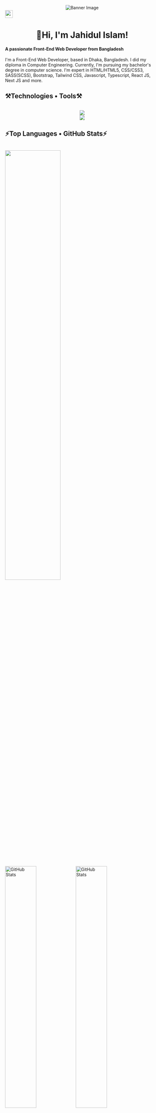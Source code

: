 <div id="header" align="center">
    <img src="https://i.ibb.co/ZfvsVYh/Main-Git-Hub.png" alt="Banner Image">
</div>

<div>
  <a href="https://www.linkedin.com/in/devjahidulislam">
    <img src="https://img.shields.io/badge/linkedin-%230077B5.svg?&style=for-the-badge&logo=linkedin&logoColor=white" height=25>
  </a> 
</div>

<h1 align="center">👋Hi, I'm Jahidul Islam!</h1>

<div>
<h4 align="left">A passionate Front-End Web Developer from Bangladesh</h4>
<p>
  I'm a Front-End Web Developer, based in Dhaka, Bangladesh. I did my diploma in Computer Engineering. Currently, I'm pursuing my bachelor's degree in computer science. I'm expert in HTML/HTML5, CSS/CSS3, SASS(SCSS), Bootstrap, Tailwind CSS, Javascript, Typescript, React JS, Next JS and more.
</p>  
</div>

<h2 align="left">⚒️Technologies • Tools⚒️</h2>
<br/>
<div align="center">
    <img src="https://skillicons.dev/icons?i=html,css,sass,bootstrap,tailwind,javascript,typescript,react,nextjs,jest,firebase" />
  <br/>
    <img src="https://skillicons.dev/icons?i=vscode,git,github,photoshop,xd,figma,vite" /><br>
</div>

<h2 align="left">⚡Top Languages • GitHub Stats⚡</h2>
<br/>
<div>
  <img width="60%" src="https://github-readme-stats.vercel.app/api/top-langs/?username=jahid-sourav&layout=compact&theme=github_dark">
  <br/>
  <img width="45%" src="https://github-readme-streak-stats.herokuapp.com/?user=jahid-sourav&theme=dark" alt="GitHub Stats">
  <img width="45%" src="https://github-readme-stats.vercel.app/api?username=jahid-sourav&amp;show_icons=true&theme=gotham" alt="GitHub Stats">
</div>

<br/>

<!--
**jahid-sourav/jahid-sourav** is a ✨ _special_ ✨ repository because its `README.md` (this file) appears on your GitHub profile.

Here are some ideas to get you started:

- 🔭 I’m currently working on ...
- 🌱 I’m currently learning ...
- 👯 I’m looking to collaborate on ...
- 🤔 I’m looking for help with ...
- 💬 Ask me about ...
- 📫 How to reach me: ...
- 😄 Pronouns: ...
- ⚡ Fun fact: ...
-->
